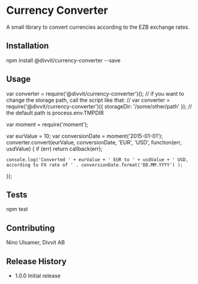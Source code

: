 Currency Converter
=========

A small library to convert currencies according to the EZB exchange rates.

## Installation

  npm install @divvit/currency-converter --save

## Usage

  var converter = require('@divvit/currency-converter')();
  // if you want to change the storage path, call the script like that:
  // var converter = require('@divvit/currency-converter')({ storageDir: '/some/other/path' });
  // the default path is process.env.TMPDIR

  var moment = require('moment');

  var eurValue = 10;
  var conversionDate = moment('2015-01-01');
  converter.convert(eurValue, conversionDate, 'EUR', 'USD', function(err, usdValue) {
    if (err)
      return callback(err);

    console.log('Converted ' + eurValue + ' EUR to ' + usdValue + ' USD, according to FX rate of ' . conversionDate.format('DD.MM.YYYY') );
  });

## Tests

  npm test

## Contributing

Nino Ulsamer, Divvit AB

## Release History

* 1.0.0 Initial release
